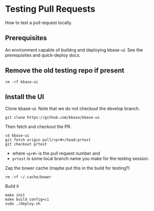 # Testing Pull Requests

How to test a pull request locally.

## Prerequisites

An environment capable of buildng and deploying kbase-ui. See the prerequisites and quick-deploy docs.


## Remove the old testing repo if present

```
rm -rf kbase-ui
```


## Install the UI

Clone kbase-ui. Note that we do not checkout the develop branch.

```
git clone https://github.com/kbase/kbase-us
```

Then fetch and checkout the PR. 

```
cd kbase-ui
git fetch origin pull/<pr#>/head:prtest
git checkout prtest
```

- where ```<pr#>``` is the pull request number and
- ```prtest``` is some local branch name you make for the testing session. 


Zap the bower cache (maybe put this in the build for testing?)

```
rm -rf ~/.cache/bower
```

Build it

```
make init
make build config=ci
sudo ./deploy.sh
```
